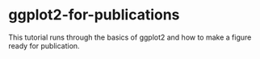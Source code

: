 # ggplot2-for-publications
This tutorial runs through the basics of ggplot2 and how to make a figure ready for publication.
